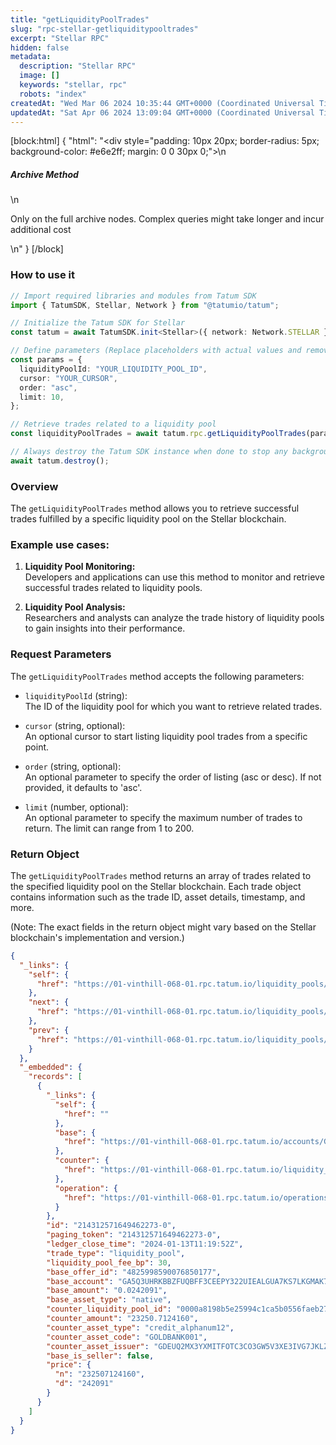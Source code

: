 ```yaml
---
title: "getLiquidityPoolTrades"
slug: "rpc-stellar-getliquiditypooltrades"
excerpt: "Stellar RPC"
hidden: false
metadata: 
  description: "Stellar RPC"
  image: []
  keywords: "stellar, rpc"
  robots: "index"
createdAt: "Wed Mar 06 2024 10:35:44 GMT+0000 (Coordinated Universal Time)"
updatedAt: "Sat Apr 06 2024 13:09:04 GMT+0000 (Coordinated Universal Time)"
---
```

[block:html]
{
  "html": "<div style=\"padding: 10px 20px; border-radius: 5px; background-color: #e6e2ff; margin: 0 0 30px 0;\">\n  <h5>Archive Method</h5>\n  <p>Only on the full archive nodes. Complex queries might take longer and incur additional cost</p>\n</div>"
}
[/block]


### How to use it

```typescript
// Import required libraries and modules from Tatum SDK
import { TatumSDK, Stellar, Network } from "@tatumio/tatum";

// Initialize the Tatum SDK for Stellar
const tatum = await TatumSDK.init<Stellar>({ network: Network.STELLAR });

// Define parameters (Replace placeholders with actual values and remove redundant)
const params = {
  liquidityPoolId: "YOUR_LIQUIDITY_POOL_ID",
  cursor: "YOUR_CURSOR",
  order: "asc",
  limit: 10,
};

// Retrieve trades related to a liquidity pool
const liquidityPoolTrades = await tatum.rpc.getLiquidityPoolTrades(params);

// Always destroy the Tatum SDK instance when done to stop any background processes
await tatum.destroy();
```

### Overview

The `getLiquidityPoolTrades` method allows you to retrieve successful trades fulfilled by a specific liquidity pool on the Stellar blockchain.

### Example use cases:

1. **Liquidity Pool Monitoring:**  
   Developers and applications can use this method to monitor and retrieve successful trades related to liquidity pools.

2. **Liquidity Pool Analysis:**  
   Researchers and analysts can analyze the trade history of liquidity pools to gain insights into their performance.

### Request Parameters

The `getLiquidityPoolTrades` method accepts the following parameters:

- `liquidityPoolId` (string):  
  The ID of the liquidity pool for which you want to retrieve related trades.

- `cursor` (string, optional):  
  An optional cursor to start listing liquidity pool trades from a specific point.

- `order` (string, optional):  
  An optional parameter to specify the order of listing (asc or desc). If not provided, it defaults to 'asc'.

- `limit` (number, optional):  
  An optional parameter to specify the maximum number of trades to return. The limit can range from 1 to 200.

### Return Object

The `getLiquidityPoolTrades` method returns an array of trades related to the specified liquidity pool on the Stellar blockchain. Each trade object contains information such as the trade ID, asset details, timestamp, and more.

(Note: The exact fields in the return object might vary based on the Stellar blockchain's implementation and version.)

```json
{
  "_links": {
    "self": {
      "href": "https://01-vinthill-068-01.rpc.tatum.io/liquidity_pools/0000a8198b5e25994c1ca5b0556faeb27325ac746296944144e0a7406d501e8a/trades?cursor=&limit=10&order=asc"
    },
    "next": {
      "href": "https://01-vinthill-068-01.rpc.tatum.io/liquidity_pools/0000a8198b5e25994c1ca5b0556faeb27325ac746296944144e0a7406d501e8a/trades?cursor=214318047732097026-0&limit=10&order=asc"
    },
    "prev": {
      "href": "https://01-vinthill-068-01.rpc.tatum.io/liquidity_pools/0000a8198b5e25994c1ca5b0556faeb27325ac746296944144e0a7406d501e8a/trades?cursor=214312571649462273-0&limit=10&order=desc"
    }
  },
  "_embedded": {
    "records": [
      {
        "_links": {
          "self": {
            "href": ""
          },
          "base": {
            "href": "https://01-vinthill-068-01.rpc.tatum.io/accounts/GA5Q3UHRKBBZFUQBFF3CEEPY322UIEALGUA7KS7LKGMAK7WJ4NF3W742"
          },
          "counter": {
            "href": "https://01-vinthill-068-01.rpc.tatum.io/liquidity_pools/0000a8198b5e25994c1ca5b0556faeb27325ac746296944144e0a7406d501e8a"
          },
          "operation": {
            "href": "https://01-vinthill-068-01.rpc.tatum.io/operations/214312571649462273"
          }
        },
        "id": "214312571649462273-0",
        "paging_token": "214312571649462273-0",
        "ledger_close_time": "2024-01-13T11:19:52Z",
        "trade_type": "liquidity_pool",
        "liquidity_pool_fee_bp": 30,
        "base_offer_id": "4825998590076850177",
        "base_account": "GA5Q3UHRKBBZFUQBFF3CEEPY322UIEALGUA7KS7LKGMAK7WJ4NF3W742",
        "base_amount": "0.0242091",
        "base_asset_type": "native",
        "counter_liquidity_pool_id": "0000a8198b5e25994c1ca5b0556faeb27325ac746296944144e0a7406d501e8a",
        "counter_amount": "23250.7124160",
        "counter_asset_type": "credit_alphanum12",
        "counter_asset_code": "GOLDBANK001",
        "counter_asset_issuer": "GDEUQ2MX3YXMITFOTC3CO3GW5V3XE3IVG7JKLZZAOZ7WFYIN256INDUS",
        "base_is_seller": false,
        "price": {
          "n": "232507124160",
          "d": "242091"
        }
      }
    ]
  }
}
```
